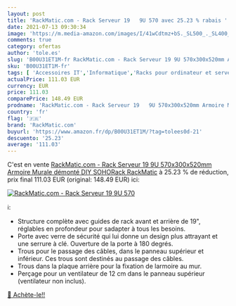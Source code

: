 ```yaml
---
layout: post
title: 'RackMatic.com - Rack Serveur 19   9U 570 avec 25.23 % rabais '
date: 2021-07-13 09:30:34
image: 'https://m.media-amazon.com/images/I/41wCdtmz+bS._SL500_._SL400_.jpg'
comments: true
category: ofertas
author: 'tole.es'
slug: 'B00U31ET1M-fr RackMatic.com - Rack Serveur 19 9U 570x300x520mm Armoire...'
sku: 'B00U31ET1M-fr'
tags: [ 'Accessoires IT','Informatique','Racks pour ordinateur et serveur','rackmatic.com', ]
actualPrice: 111.03 EUR
currency: EUR
price: 111.03
comparePrice: 148.49 EUR
prodname: 'RackMatic.com - Rack Serveur 19   9U 570x300x520mm Armoire Murale démonté DIY SOHORack RackMatic'
country: 'fr'
flag: '🇫🇷'
brand: 'RackMatic.com'
buyurl: 'https://www.amazon.fr/dp/B00U31ET1M/?tag=tolees0d-21'
descuento: '25.23'
average: '111.03'
---
```


C'est en vente [RackMatic.com - Rack Serveur 19   9U 570x300x520mm Armoire Murale démonté DIY SOHORack RackMatic](https://www.amazon.fr/dp/B00U31ET1M/?tag=tolees0d-21)  à  25.23 % de réduction, prix final  111.03 EUR (original: 148.49 EUR) ici:

[![RackMatic.com - Rack Serveur 19   9U 570](https://m.media-amazon.com/images/I/41wCdtmz+bS._SL500_._SL400_.jpg)](https://www.amazon.fr/dp/B00U31ET1M/?tag=tolees0d-21)

ℹ️:

- Structure complète avec guides de rack avant et arrière de 19", réglables en profondeur pour sadapter à tous les besoins.
- Porte avec verre de sécurité qui lui donne un design plus attrayant et une serrure à clé. Ouverture de la porte à 180 degrés.
- Trous pour le passage des câbles, dans le panneau supérieur et inférieur. Ces trous sont destinés au passage des câbles.
- Trous dans la plaque arrière pour la fixation de larmoire au mur.
- Perçage pour un ventilateur de 12 cm dans le panneau supérieur (ventilateur non inclus).

[🛒 Achète-le!!](https://www.amazon.fr/dp/B00U31ET1M/?tag=tolees0d-21)
